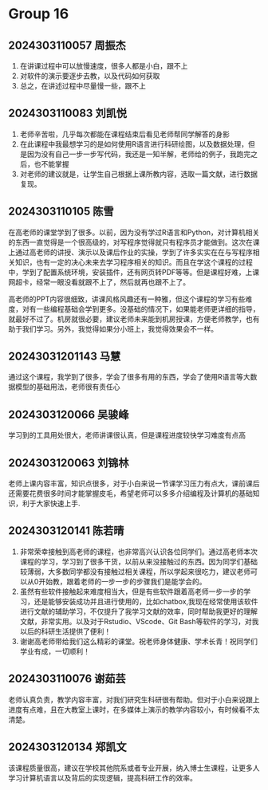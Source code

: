 # Group 16


## 2024303110057 周振杰
1. 在讲课过程中可以放慢速度，很多人都是小白，跟不上
2. 对软件的演示要逐步去教，以及代码如何获取
3. 总之，在讲述过程中尽量慢一些，跟不上

## 2024303110083 刘凯悦

1. 老师辛苦啦，几乎每次都能在课程结束后看见老师帮同学解答的身影
2. 在此课程中我最想学习的是如何使用R语言进行科研绘图，以及数据处理，但是因为没有自己一步一步写代码，我还是一知半解，老师给的例子，我跑完之后，也不能掌握
3. 对老师的建议就是，让学生自己根据上课所教内容，选取一篇文献，进行数据复现。

## 2024303110105 陈雪

在高老师的课堂学到了很多。以前，因为没有学过R语言和Python，对计算机相关的东西一直觉得是一个很高级的，对写程序觉得就只有程序员才能做到。这次在课上通过高老师的讲授、演示以及课后作业的实操，学到了许多实实在在与写程序相关知识，也有一定的决心未来去学习程序相关的知识。而且在学这个课程的过程中，学到了配置系统环境，安装插件，还有网页转PDF等等。但是课程好难，上课网超卡，经常一眼没看就跟不上了，然后就再也跟不上了。

高老师的PPT内容很细致，讲课风格风趣还有一种雅，但这个课程的学习有些难度，对有一些编程基础会学到更多。没基础的情况下，如果能老师更详细的指导，就最好不过了。机房就很必要，建议老师未来能到机房授课，方便老师教学，也有助于我们学习。另外，我觉得如果分小班上，我觉得效果会不一样。

## 20243031201143 马慧

通过这个课程，我学到了很多，学会了很多有用的东西，学会了使用R语言等大数据模型的基础用法，老师很有责任心

## 2024303120066 吴骏峰

学习到的工具用处很大，老师讲课很认真，但是课程进度较快学习难度有点高

## 2024303120063 刘锦林

老师上课内容丰富，知识点很多，对于小白来说一节课学习压力有点大，课前课后还需要花费很多时间才能掌握皮毛，希望老师可以多多介绍编程及计算机的基础知识，利于大家快速上手.

## 2024303120141 陈若晴

1. 非常荣幸接触到高老师的课程，也非常高兴认识各位同学们。通过高老师本次课程的学习，学习到了很多干货，以前从来没接触过的东西。因为同学们基础较薄弱，大多数同学都没有接触过相关课程，所以学起来很吃力，建议老师可以从0开始教，跟着老师的一步一步的步骤我们是能学会的。
2. 虽然有些软件接触起来难度相当大，但是有些软件跟着高老师一步一步的学习，还是能够安装成功并且进行使用的，比如chatbox,我现在经常使用该软件进行文献的辅助学习，不仅提升了我学习文献的效率，同时帮助我更好的理解文献，非常实用。以及对于Rstudio、VScode、Git Bash等软件的学习，对我以后的科研生活提供了便利！
3. 谢谢高老师带给我们这么精彩的课堂。祝老师身体健康、学术长青！祝同学们学业有成，一切顺利！


## 2024303110076 谢茹芸

老师认真负责，教学内容丰富，对我们研究生科研很有帮助。但对于小白来说跟上进度有点难，且在大教室上课时，在多媒体上演示的教学内容较小，有时候看不太清楚。

## 2024303120134 郑凯文

该课程质量很高，建议在学校其他院系或者专业开展，纳入博士生课程，让更多人学习计算机语言以及背后的实现逻辑，提高科研工作的效率。
